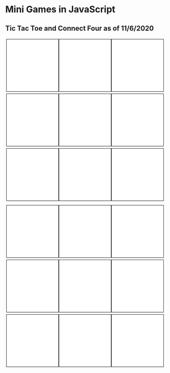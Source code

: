 # Mini Games in JavaScript
## Tic Tac Toe and Connect Four as of 11/6/2020

![Image Couldn't Load](./src/Components/tictactoe.PNG)
![Image Couldn't Load](./src/Components/tictactoe.PNG)
